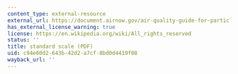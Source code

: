 ```yaml
---
content_type: external-resource
external_url: https://document.airnow.gov/air-quality-guide-for-particle-pollution.pdf
has_external_license_warning: true
license: https://en.wikipedia.org/wiki/All_rights_reserved
status: ''
title: standard scale (PDF)
uid: c94e60d2-643b-42d2-a7cf-8bd0d4419f08
wayback_url: ''
---
```

